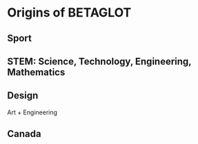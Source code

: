 # Origins of BETAGLOT

## Sport

## STEM: Science, Technology, Engineering, Mathematics 

## Design

Art + Engineering

## Canada